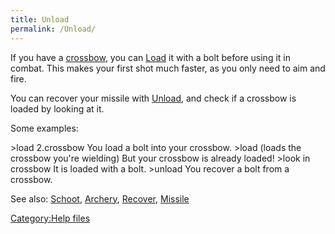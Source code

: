 ```yaml
---
title: Unload
permalink: /Unload/
---
```


If you have a [crossbow](crossbow "wikilink"), you can
[Load](Load "wikilink") it with a bolt before using it in combat. This
makes your first shot much faster, as you only need to aim and fire.

You can recover your missile with [Unload](Unload "wikilink"), and check
if a crossbow is loaded by looking at it.

Some examples:

\>load 2.crossbow You load a bolt into your crossbow. \>load (loads the
crossbow you're wielding) But your crossbow is already loaded! \>look in
crossbow It is loaded with a bolt. \>unload You recover a bolt from a
crossbow.

See also: [Schoot](Schoot "wikilink"), [Archery](Archery "wikilink"),
[Recover](Recover "wikilink"), [Missile](Missile "wikilink")

[Category:Help files](Category:Help_files "wikilink")